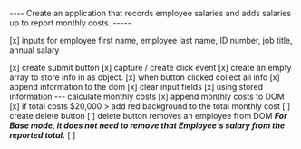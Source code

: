 ---- Create an application that records employee salaries and adds salaries up to report monthly costs. -----

[x] inputs for employee first name, employee last name, ID number, job title, annual salary

[x] create submit button
[x] capture / create click event
[x] create an empty array to store info in as object.
[x] when button clicked collect all info
[x] append information to the dom
[x] clear input fields
[x] using stored information --- calculate monthly costs
[x] append monthly costs to DOM
[x] if total costs $20,000 > add red background to the total monthly cost
[ ] create delete button
[ ] delete button removes an employee from DOM ***For Base mode, it does **not** need to remove that Employee's salary from the reported total.***
[ ] 